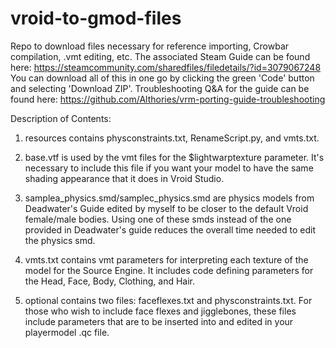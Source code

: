 # vroid-to-gmod-files
Repo to download files necessary for reference importing, Crowbar compilation, .vmt editing, etc. The associated Steam Guide can be found here: https://steamcommunity.com/sharedfiles/filedetails/?id=3079067248
You can download all of this in one go by clicking the green 'Code' button and selecting 'Download ZIP'.
Troubleshooting Q&A for the guide can be found here: https://github.com/Althories/vrm-porting-guide-troubleshooting

Description of Contents:
1) resources contains physconstraints.txt, RenameScript.py, and vmts.txt.

1) base.vtf is used by the vmt files for the $lightwarptexture parameter. It's necessary to include this file if you want your model to have the same shading appearance that it does in Vroid Studio.
2) samplea_physics.smd/samplec_physics.smd are physics models from Deadwater's Guide edited by myself to be closer to the default Vroid female/male bodies. Using one of these smds instead of the one provided in Deadwater's guide reduces the overall time needed to edit the physics smd.
3) vmts.txt contains vmt parameters for interpreting each texture of the model for the Source Engine. It includes code defining parameters for the Head, Face, Body, Clothing, and Hair.
4) optional contains two files: faceflexes.txt and physconstraints.txt. For those who wish to include face flexes and jigglebones, these files include parameters that are to be inserted into and edited in your playermodel .qc file.
